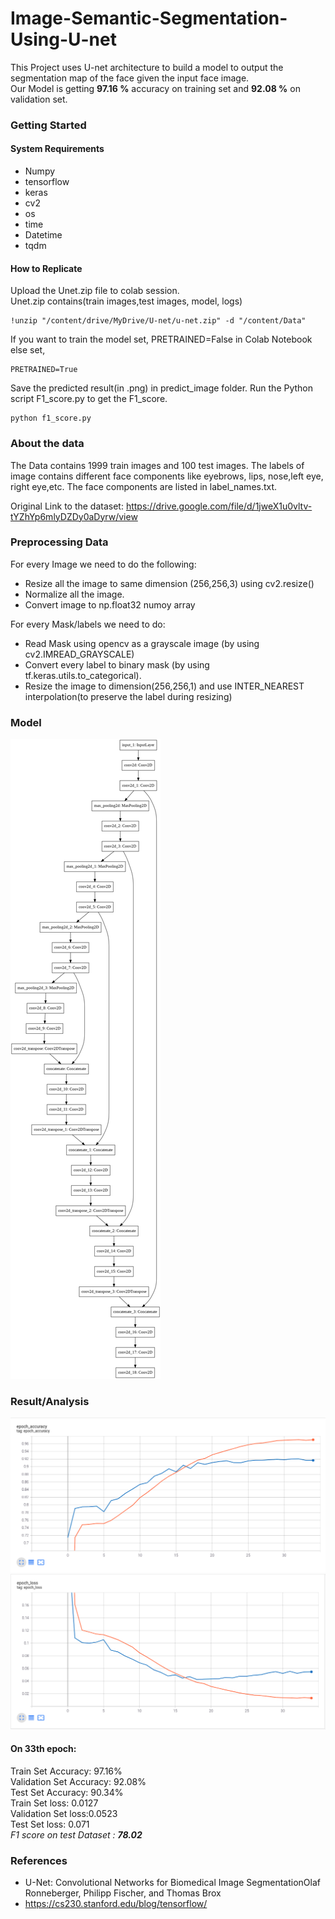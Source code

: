 # Image-Semantic-Segmentation-Using-U-net
This Project uses U-net architecture to build a model to output the segmentation map of the face given the input face image.</br>
Our Model is getting **97.16 %** accuracy on training set and **92.08 %** on validation set.
### Getting Started
####  System Requirements 
* Numpy
* tensorflow
* keras
* cv2
* os
* time
* Datetime
* tqdm
####  How to Replicate
Upload the Unet.zip file to colab session.</br>
Unet.zip contains(train images,test images, model, logs)
```
!unzip "/content/drive/MyDrive/U-net/u-net.zip" -d "/content/Data"
```
If you want to train the model set, PRETRAINED=False in Colab Notebook else set,
```
PRETRAINED=True
```
Save the predicted result(in .png) in predict_image folder.
Run the Python script F1_score.py to get the F1_score.
```
python f1_score.py
```
### About the data
The Data contains 1999 train images and 100 test images. The labels of image contains different face components like eyebrows, lips, nose,left eye, right eye,etc.
The face components are listed in label_names.txt.</br>

Original Link to the dataset: https://drive.google.com/file/d/1jweX1u0vltv-tYZhYp6mlyDZDy0aDyrw/view


### Preprocessing Data
For every Image we need to do the following:</br>
* Resize all the image to same dimension (256,256,3) using cv2.resize()
* Normalize all the image.
* Convert image to np.float32 numoy array

For every Mask/labels we need to do:</br>
* Read Mask using opencv as a grayscale image (by using cv2.IMREAD_GRAYSCALE)
* Convert every label to binary mask (by using tf.keras.utils.to_categorical).   
* Resize the image to dimension(256,256,1) and use INTER_NEAREST interpolation(to preserve the label during resizing)
### Model
![Alt text](https://github.com/shrey-001/Image-Semantic-Segmentation-Using-U-net/blob/main/model.png?raw=true "Optional Title")
### Result/Analysis
![Alt text](https://github.com/shrey-001/Image-Semantic-Segmentation-Using-U-net/blob/main/accuracy?raw=true "Optional Title")
![Alt text](https://github.com/shrey-001/Image-Semantic-Segmentation-Using-U-net/blob/main/loss?raw=true "Optional Title")
#### On 33th epoch: <br>
Train Set Accuracy: 97.16%</br>
Validation Set Accuracy: 92.08%</br>
Test Set Accuracy: 90.34%</br>
Train Set loss: 0.0127</br>
Validation Set loss:0.0523</br>
Test Set loss: 0.071</br>
*F1 score on test Dataset : **78.02***
### References
* U-Net: Convolutional Networks for Biomedical Image SegmentationOlaf Ronneberger, Philipp Fischer, and Thomas Brox
* https://cs230.stanford.edu/blog/tensorflow/
